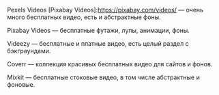 Pexels Videos [Pixabay Videos]:https://pixabay.com/videos/
 — очень много бесплатных видео, есть и абстрактные фоны.

Pixabay Videos
 — бесплатные футажи, лупы, анимации, фоны.

Videezy
 — бесплатные и платные видео, есть целый раздел с бэкграундами.

Coverr
 — коллекция красивых бесплатных видео для сайтов и фонов.

Mixkit
 — бесплатные стоковые видео, в том числе абстрактные и фоновые.

